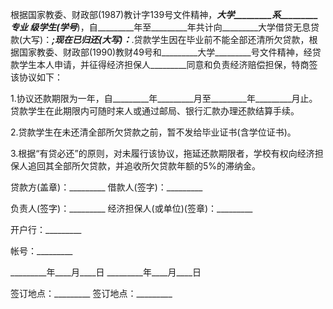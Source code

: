 
 


根据国家教委、财政部(1987)教计字139号文件精神，_________大学_________系_________专业 _________级学生_________(学号_________)，自_________年至_________年共计向_________大学借贷无息贷款(大写)：_________;现在已归还(大写)：_________.贷款学生因在毕业前不能全部还清所欠贷款，根据国家教委、财政部(1990)教财49号和_________大学_________号文件精神，经贷款学生本人申请，并征得经济担保人_________同意和负责经济赔偿担保，特商签该协议如下：


1.协议还款期限为一年，自_________年_________月至_________年_________月止。贷款学生在此期限内可随时来人或通过邮局、银行汇款办理还款结算手续。


2.贷款学生在未还清全部所欠贷款之前，暂不发给毕业证书(含学位证书)。


3.根据“有贷必还”的原则，对未履行该协议，拖延还款期限者，学校有权向经济担保人追回其全部所欠贷款，并追收所欠贷款年额的5%的滞纳金。


贷款方(盖章)：_________ 借款人(签字)：_________


负责人(签字)：_________ 经济担保人(或单位)(签章)：_________


开户行：_________


帐号：_________


_________年____月____日 _________年____月____日


签订地点：_________ 签订地点：_________
 


 

 
 
 
 
 
  


  
 

  


  


  
 
 
 
 

